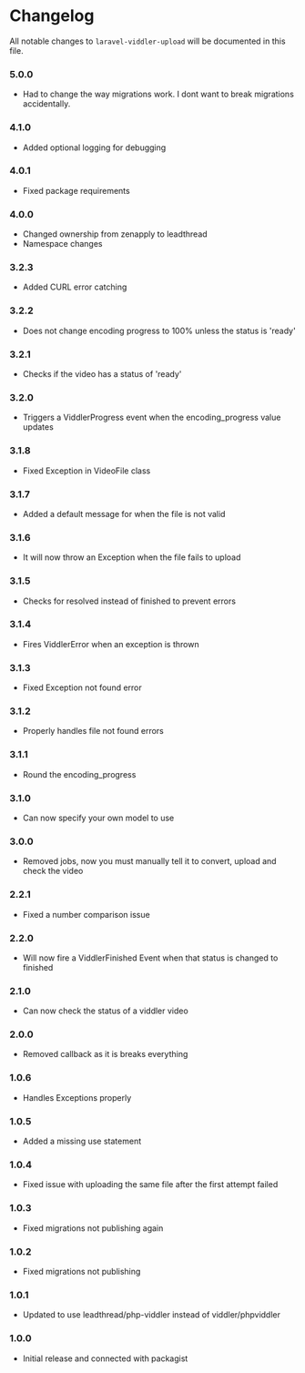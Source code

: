 # Changelog

All notable changes to `laravel-viddler-upload` will be documented in this file.

### 5.0.0
- Had to change the way migrations work. I dont want to break migrations accidentally.

### 4.1.0
- Added optional logging for debugging

### 4.0.1
- Fixed package requirements

### 4.0.0
- Changed ownership from zenapply to leadthread
- Namespace changes

### 3.2.3
- Added CURL error catching

### 3.2.2
- Does not change encoding progress to 100% unless the status is 'ready'

### 3.2.1
- Checks if the video has a status of 'ready'

### 3.2.0
- Triggers a ViddlerProgress event when the encoding_progress value updates

### 3.1.8
- Fixed Exception in VideoFile class

### 3.1.7
- Added a default message for when the file is not valid

### 3.1.6
- It will now throw an Exception when the file fails to upload

### 3.1.5
- Checks for resolved instead of finished to prevent errors

### 3.1.4
- Fires ViddlerError when an exception is thrown

### 3.1.3
- Fixed Exception not found error

### 3.1.2
- Properly handles file not found errors

### 3.1.1
- Round the encoding_progress

### 3.1.0
- Can now specify your own model to use

### 3.0.0
- Removed jobs, now you must manually tell it to convert, upload and check the video

### 2.2.1
- Fixed a number comparison issue

### 2.2.0
- Will now fire a ViddlerFinished Event when that status is changed to finished

### 2.1.0
- Can now check the status of a viddler video

### 2.0.0
- Removed callback as it is breaks everything

### 1.0.6
- Handles Exceptions properly

### 1.0.5
- Added a missing use statement

### 1.0.4
- Fixed issue with uploading the same file after the first attempt failed

### 1.0.3
- Fixed migrations not publishing again

### 1.0.2
- Fixed migrations not publishing

### 1.0.1
- Updated to use leadthread/php-viddler instead of viddler/phpviddler

### 1.0.0
- Initial release and connected with packagist
